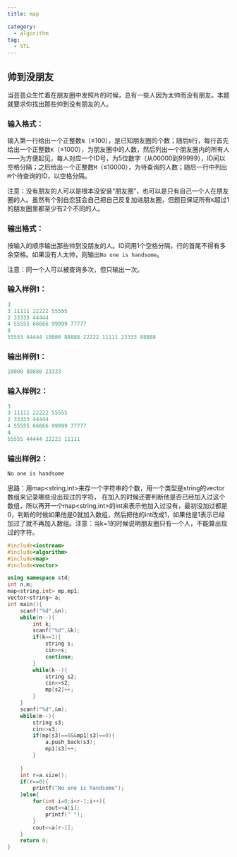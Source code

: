 ```yaml
---
title: map

category:
  - algorithm
tag:
  - STL
---
```



## 帅到没朋友

<p>当芸芸众生忙着在朋友圈中发照片的时候，总有一些人因为太帅而没有朋友。本题就要求你找出那些帅到没有朋友的人。</p>

<h3 id="输入格式：">输入格式：</h3>

<p>输入第一行给出一个正整数<code>N</code>（≤100），是已知朋友圈的个数；随后<code>N</code>行，每行首先给出一个正整数<code>K</code>（≤1000），为朋友圈中的人数，然后列出一个朋友圈内的所有人——为方便起见，每人对应一个ID号，为5位数字（从00000到99999），ID间以空格分隔；之后给出一个正整数<code>M</code>（≤10000），为待查询的人数；随后一行中列出<code>M</code>个待查询的ID，以空格分隔。</p>

<p>注意：没有朋友的人可以是根本没安装“朋友圈”，也可以是只有自己一个人在朋友圈的人。虽然有个别自恋狂会自己把自己反复加进朋友圈，但题目保证所有<code>K</code>超过1的朋友圈里都至少有2个不同的人。</p>

<h3 id="输出格式：">输出格式：</h3>

<p>按输入的顺序输出那些帅到没朋友的人。ID间用1个空格分隔，行的首尾不得有多余空格。如果没有人太帅，则输出<code>No one is handsome</code>。</p>

<p>注意：同一个人可以被查询多次，但只输出一次。</p>

<h3 id="输入样例1：">输入样例1：</h3>


```cpp
3
3 11111 22222 55555
2 33333 44444
4 55555 66666 99999 77777
8
55555 44444 10000 88888 22222 11111 23333 88888

```


<h3 id="输出样例1：">输出样例1：</h3>


```cpp
10000 88888 23333

```


<h3 id="输入样例2：">输入样例2：</h3>


```cpp
3
3 11111 22222 55555
2 33333 44444
4 55555 66666 99999 77777
4
55555 44444 22222 11111

```


<h3 id="输出样例2：">输出样例2：</h3>


```cpp
No one is handsome
```


<p>思路：用map&lt;string,int&gt;来存一个字符串的个数，用一个类型是string的vector数组来记录哪些没出现过的字符， 在加入的时候还要判断他是否已经加入过这个数组，所以再开一个map&lt;string,int&gt;的int来表示他加入过没有，最初没加过都是0，判断的时候如果他是0就加入数组，然后把他的int改成1，如果他是1表示已经加过了就不再加入数组。注意：当k=1的时候说明朋友圈只有一个人，不能算出现过的字符。</p>


```cpp
#include<iostream>
#include<algorithm>
#include<map>
#include<vector>

using namespace std;
int n,m;
map<string,int> mp,mp1;
vector<string> a;
int main(){
	scanf("%d",&n);
	while(n--){
		int k;
		scanf("%d",&k);
		if(k==1){
			string s;
			cin>>s;
			continue;
		}
		while(k--){
			string s2;
			cin>>s2;
			mp[s2]++;
		}
	}
	scanf("%d",&m);
	while(m--){
		string s3;
		cin>>s3;
		if(mp[s3]==0&&mp1[s3]==0){
			a.push_back(s3);
			mp1[s3]++;
		}
		
	}
	int r=a.size();
	if(r==0){
		printf("No one is handsome");
	}else{
		for(int i=0;i<r-1;i++){
			cout<<a[i];
			printf(" ");
		}
		cout<<a[r-1];
	}
	return 0;
}
```


<p></p>

